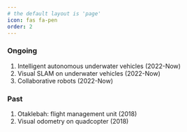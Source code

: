 ```yaml
---
# the default layout is 'page'
icon: fas fa-pen
order: 2
---
```


### Ongoing
1. Intelligent autonomous underwater vehicles (2022-Now)
2. Visual SLAM on underwater vehicles (2022-Now)
3. Collaborative robots (2022-Now)

### Past
1. Otaklebah: flight management unit (2018)
2. Visual odometry on quadcopter (2018)
